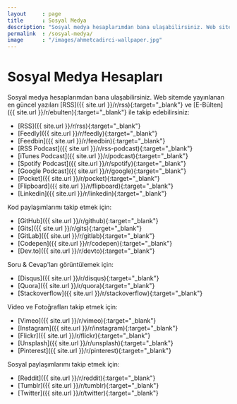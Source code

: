 ```yaml
---
layout     : page
title      : Sosyal Medya
description: "Sosyal medya hesaplarımdan bana ulaşabilirsiniz. Web sitemde yayınlanan en güncel yazıları RSS ve E-Bülten ile takip edebilirsiniz:"
permalink  : /sosyal-medya/
image      : "/images/ahmetcadirci-wallpaper.jpg"
---
```


<h1 style="font-size: 30px">Sosyal Medya Hesapları</h1>

Sosyal medya hesaplarımdan bana ulaşabilirsiniz. Web sitemde yayınlanan en güncel yazıları [RSS]({{ site.url }}/r/rss){:target="_blank"} ve [E-Bülten]({{ site.url }}/r/ebulten){:target="_blank"} ile takip edebilirsiniz:
- [RSS]({{ site.url }}/r/rss){:target="_blank"}
- [Feedly]({{ site.url }}/r/feedly){:target="_blank"}
- [Feedbin]({{ site.url }}/r/feedbin){:target="_blank"}
- [RSS Podcast]({{ site.url }}/r/rss-podcast){:target="_blank"}
- [iTunes Podcast]({{ site.url }}/r/podcast){:target="_blank"}
- [Spotify Podcast]({{ site.url }}/r/spotify){:target="_blank"}
- [Google Podcast]({{ site.url }}/r/google){:target="_blank"}
- [Pocket]({{ site.url }}/r/pocket){:target="_blank"}
- [Flipboard]({{ site.url }}/r/flipboard){:target="_blank"}
- [Linkedin]({{ site.url }}/r/linkedin){:target="_blank"}

Kod paylaşımlarımı takip etmek için:
- [GitHub]({{ site.url }}/r/github){:target="_blank"}
- [Gits]({{ site.url }}/r/gits){:target="_blank"}
- [GitLab]({{ site.url }}/r/gitlab){:target="_blank"}
- [Codepen]({{ site.url }}/r/codepen){:target="_blank"}
- [Dev.to]({{ site.url }}/r/devto){:target="_blank"}

Soru & Cevap'ları görüntülemek için:
- [Disqus]({{ site.url }}/r/disqus){:target="_blank"}
- [Quora]({{ site.url }}/r/quora){:target="_blank"}
- [Stackoverflow]({{ site.url }}/r/stackoverflow){:target="_blank"}

Video ve Fotoğrafları takip etmek için:
- [Vimeo]({{ site.url }}/r/vimeo){:target="_blank"}
- [Instagram]({{ site.url }}/r/instagram){:target="_blank"}
- [Flickr]({{ site.url }}/r/flickr){:target="_blank"}
- [Unsplash]({{ site.url }}/r/unsplash){:target="_blank"}
- [Pinterest]({{ site.url }}/r/pinterest){:target="_blank"}

Sosyal paylaşımlarımı takip etmek için:
- [Reddit]({{ site.url }}/r/reddit){:target="_blank"}
- [Tumblr]({{ site.url }}/r/tumblr){:target="_blank"}
- [Twitter]({{ site.url }}/r/twitter){:target="_blank"}
